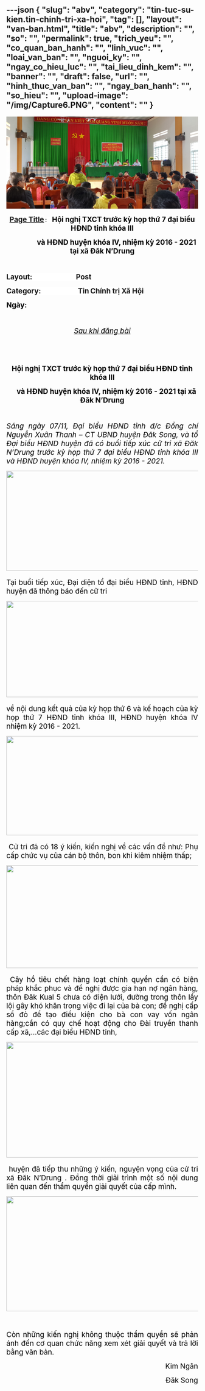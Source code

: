 ---json
{
    "slug": "abv",
    "category": "tin-tuc-su-kien.tin-chinh-tri-xa-hoi",
    "tag": [],
    "layout": "van-ban.html",
    "title": "abv",
    "description": "",
    "so": "",
    "permalink": true,
    "trich_yeu": "",
    "co_quan_ban_hanh": "",
    "linh_vuc": "",
    "loai_van_ban": "",
    "nguoi_ky": "",
    "ngay_co_hieu_luc": "",
    "tai_lieu_dinh_kem": "",
    "banner": "",
    "draft": false,
    "url": "",
    "hinh_thuc_van_ban": "",
    "ngay_ban_hanh": "",
    "so_hieu": "",
    "upload-image": "/img/Capture6.PNG",
    "__content__": ""
}
---
<p style="text-align:center"><img alt="" src="/img/Capture6.PNG" /></p>

<p style="text-align:center"><strong><u><span style="font-size:14.0pt"><span style="background-color:white">Page Title</span></span></u></strong><strong><span style="font-size:10.0pt"><span style="background-color:white"><span style="font-family:&quot;Segoe UI&quot;,&quot;sans-serif&quot;"> :&nbsp;&nbsp;&nbsp; </span></span></span></strong><strong><span style="font-size:14.0pt"><span style="color:black">Hội nghị TXC</span></span></strong><strong><span style="font-size:14.0pt"><span style="color:black">T trước kỳ họp thứ 7 đại biểu HĐND tỉnh kh&oacute;a III</span></span></strong></p>

<p style="text-align:center"><strong><span style="font-size:14.0pt"><span style="color:black">&nbsp;&nbsp;&nbsp;&nbsp;&nbsp;&nbsp;&nbsp;&nbsp;&nbsp;&nbsp;&nbsp;&nbsp;&nbsp;&nbsp;&nbsp;&nbsp; v&agrave; HĐND huyện kh&oacute;a IV, nhiệm kỳ 2016 - 2021 tại x&atilde; Đăk N&rsquo;Drung</span></span></strong></p>

<p style="text-align:center">&nbsp;</p>

<p><strong><span style="font-size:14.0pt"><span style="background-color:white">Layout: &nbsp;&nbsp;&nbsp;&nbsp;&nbsp;&nbsp;&nbsp;&nbsp;&nbsp;&nbsp;&nbsp;&nbsp;&nbsp;&nbsp;&nbsp;&nbsp;&nbsp;&nbsp;&nbsp;&nbsp;&nbsp;&nbsp;&nbsp; &nbsp;Post</span></span></strong></p>

<p><strong><span style="font-size:14.0pt"><span style="background-color:white">Category:&nbsp;&nbsp;&nbsp;&nbsp;&nbsp;&nbsp;&nbsp;&nbsp;&nbsp;&nbsp;&nbsp;&nbsp;&nbsp;&nbsp;&nbsp;&nbsp;&nbsp;&nbsp;&nbsp;&nbsp;&nbsp; </span></span></strong><strong> </strong><strong><span style="font-size:14.0pt"><span style="background-color:white">Tin</span></span></strong><strong> </strong><strong><span style="font-size:14.0pt"><span style="background-color:white">Ch&iacute;nh trị X&atilde; Hội</span></span></strong></p>

<p><strong><span style="font-size:14.0pt"><span style="color:black">Ng&agrave;y:</span></span></strong></p>

<p style="text-align:center">&nbsp;</p>

<p style="text-align:center"><em><u><span style="font-size:14.0pt"><span style="color:black">Sau khi đăng b&agrave;i</span></span></u></em></p>

<p style="text-align:center">&nbsp;</p>

<p style="text-align:center">&nbsp;</p>

<p style="text-align:center"><strong><span style="font-size:14.0pt"><span style="color:black">Hội nghị TXCT trước kỳ họp thứ 7 đại biểu HĐND tỉnh kh&oacute;a III</span></span></strong></p>

<p style="text-align:center"><strong><span style="font-size:14.0pt"><span style="color:black">&nbsp;&nbsp;&nbsp;&nbsp; v&agrave; HĐND huyện kh&oacute;a IV, nhiệm kỳ 2016 - 2021 tại x&atilde; Đăk N&rsquo;Drung</span></span></strong></p>

<p style="text-align:justify">&nbsp;</p>

<p style="text-align:justify"><em><span style="font-size:14.0pt"><span style="color:black">S&aacute;ng ng&agrave;y 07/11, Đại biểu HĐND tỉnh đ/c Đồng ch&iacute; Nguyễn Xu&acirc;n Thanh &ndash; CT UBND huyện Đăk Song, v&agrave; tổ Đại biểu HĐND huyện đ&atilde; c&oacute; buổi tiếp x&uacute;c cử tri x&atilde; Đăk N&rsquo;Drung trước kỳ họp thứ 7 đại biểu HĐND tỉnh kh&oacute;a III v&agrave; HĐND huyện kh&oacute;a IV, nhiệm kỳ 2016 - 2021.</span></span></em></p>

<p><em><span style="font-size:14.0pt"><span style="color:black"><img src="file:///C:\Users\PHANTR~1\AppData\Local\Temp\msohtmlclip1\01\clip_image002.png" style="height:263px; width:546px" /></span></span></em></p>

<p style="text-align:justify"><span style="font-size:14.0pt"><span style="color:black">Tại buổi tiếp x&uacute;c, Đại diện tổ đại biểu HĐND tỉnh, HĐND huyện đ&atilde; th&ocirc;ng b&aacute;o đến cử tri </span></span></p>

<p style="text-align:justify"><span style="font-size:14.0pt"><span style="color:black"><img src="file:///C:\Users\PHANTR~1\AppData\Local\Temp\msohtmlclip1\01\clip_image004.png" style="height:253px; width:521px" /></span></span></p>

<p style="text-align:justify"><span style="font-size:14.0pt"><span style="color:black">về nội dung kết quả của kỳ họp thứ 6 v&agrave; kế hoạch của kỳ họp thứ 7 HĐND tỉnh kh&oacute;a III, HĐND huyện kh&oacute;a IV nhiệm kỳ 2016 - 2021.</span></span></p>

<p style="text-align:justify"><span style="font-size:14.0pt"><span style="color:black"><img src="file:///C:\Users\PHANTR~1\AppData\Local\Temp\msohtmlclip1\01\clip_image006.png" style="height:261px; width:526px" /></span></span></p>

<p style="text-align:justify"><span style="font-size:14.0pt"><span style="color:black">&nbsp;Cử tri đ&atilde; c&oacute; 18 &yacute; kiến, kiến nghị về c&aacute;c vấn đề như: Phụ cấp chức vụ của c&aacute;n bộ th&ocirc;n, bon khi ki&ecirc;m nhiệm thấp;</span></span></p>

<p style="text-align:justify"><span style="font-size:14.0pt"><span style="color:black"><img src="file:///C:\Users\PHANTR~1\AppData\Local\Temp\msohtmlclip1\01\clip_image008.png" style="height:270px; width:556px" /></span></span></p>

<p style="text-align:justify"><span style="font-size:14.0pt"><span style="color:black">&nbsp;C&acirc;y hồ ti&ecirc;u chết h&agrave;ng loạt ch&iacute;nh quyền cần c&oacute; biện ph&aacute;p khắc phục v&agrave; đề nghị được gia hạn nợ ng&acirc;n h&agrave;ng, th&ocirc;n Đăk Kual 5 chưa c&oacute; điện lưới, đường trong th&ocirc;n lầy lội g&acirc;y kh&oacute; khăn trong việc đi lại của b&agrave; con; đề nghị cấp sổ đỏ để tạo điều kiện cho b&agrave; con vay vốn ng&acirc;n h&agrave;ng;cần c&oacute; quy chế hoạt động cho Đ&agrave;i truyền thanh cấp x&atilde;,&hellip;c&aacute;c đại biểu HĐND tỉnh,</span></span></p>

<p style="text-align:justify"><span style="font-size:14.0pt"><span style="color:black"><img src="file:///C:\Users\PHANTR~1\AppData\Local\Temp\msohtmlclip1\01\clip_image010.png" style="height:304px; width:625px" /></span></span></p>

<p style="text-align:justify"><span style="font-size:14.0pt"><span style="color:black">&nbsp;huyện đ&atilde; tiếp thu những &yacute; kiến, nguyện vọng của cử tri x&atilde; Đăk N&rsquo;Drung . Đồng thời giải tr&igrave;nh một số nội dung li&ecirc;n quan đến thẩm quyền giải quyết của cấp m&igrave;nh. </span></span></p>

<p style="text-align:justify"><span style="font-size:14.0pt"><span style="color:black"><img src="file:///C:\Users\PHANTR~1\AppData\Local\Temp\msohtmlclip1\01\clip_image012.png" style="height:302px; width:624px" /></span></span></p>

<p style="text-align:justify">&nbsp;</p>

<p style="text-align:justify"><span style="font-size:14.0pt"><span style="color:black">C&ograve;n những kiến nghị kh&ocirc;ng thuộc thẩm quyền sẽ phản &aacute;nh đến cơ quan chức năng xem x&eacute;t giải quyết v&agrave; trả lời bằng văn bản.</span></span></p>

<p style="text-align:right"><span style="font-size:14.0pt"><span style="color:black">Kim Ng&acirc;n</span></span></p>

<p style="text-align:right"><span style="font-size:14.0pt"><span style="color:black">Đăk Song</span></span></p>

<p>&nbsp;</p>

<p>&nbsp;</p>
